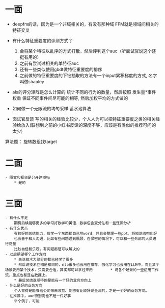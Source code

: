 # 一面

- deepfm的话，因为是一个非域相关的，有没有那种域
    FFM就是领域间相关的特征交叉

- 有什么特征重要度的评测方式？
    1. 会将某个特征以乱序的方式打散，然后评判这个auc（听面试官说这个还挺有用的）
    2. 之前有尝试过相关的单特征auc
    3. 还有一些类似使用gbdt做特征重要度的排序
    4. 之前做的特征重要度的下钻抽取的方法有一个input累积梯度的方式, 名字叫做shapley


- als的评分矩阵是怎么计算的
    统计不同的行为的数量，然后按照  发生量*事件权重 保证不同事件间尽可能的相等, 然后加权平均的方式做的


- 如何做一个无限流的均匀采样
    蓄水池算法
    
- 面试官反馈
    写的相关的经验比较少，个人人为可以把特征重要度之类的相关经验给放入(联想到之前的小红书反馈的深度不够，应该是有类似的推荐可问的太少)



算法题：
    旋转数组找target



# 二面
    - 图文和视频是分开建模吗
        * 是的
        

# 三面
    - 有什么不足
        期待后续能够更多的学习好数学和英语，数学包含变分法和一些泛函分析
    - 有什么优点
        有较好的总结能力，每学一个东西都自己写word，并且会整理一些ppt，将知识结构化好
        也会善于和人沟通，比如有些问题遇到瓶颈，在保密的情况下，可以和一些外部的人员进行商量
        比较自信和乐观，有问题都是可以解决的
    - 以后期望哪个工作方向
        * 先说技术大部分的都已经学了很多
        * 然后说技术互相是相同的，nlp很多也会用在推荐，强化学习也会用在LLM中，而且某个场景要用某个技术，只需要合适，其实都可以拿过来用        * 说各个场景的一些使用工作流，重点也都是在数据上。
        * 最后总结说期待的是能有一个好的业务方向上
    - 什么是好的业务方向
        个人觉得是能够给公司带来收益、能够有比较好现金流的，才是一个好的业务方向。
    - 在推荐中，auc特别高也不是一件好事
        举个例子，可能
